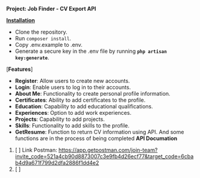 **Project: Job Finder - CV Export API**


[****Installation****
]()
* Clone the repository.
* Run `composer install`.
* Copy .env.example to .env.
* Generate a secure key in the .env file by running **`php artisan key:generate`**.

[**Features**]

* **Register**: Allow users to create new accounts.
* **Login**: Enable users to log in to their accounts.
* **About Me**: Functionality to create personal profile information.
* **Certificates**: Ability to add certificates to the profile.
* **Education**: Capability to add educational qualifications.
* **Experiences**: Option to add work experiences.
* **Projects**: Capability to add projects.
* **Skills**: Functionality to add skills to the profile.
* **GetResume**: Function to return CV information using API.
And some functions are in the process of being completed
**API Documation**
1. [ ] Link Postman: https://app.getpostman.com/join-team?invite_code=521a4cb90d8873007c3e9fb4d26ecf77&target_code=6cbab4d9a671f799d2dfa2886f1dd4e2
2. [ ] 
